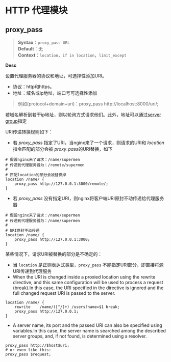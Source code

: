 # HTTP 代理模块

## proxy_pass

>**Syntax**：`proxy_pass URL`   
>**Default**：无  
>**Context**：`location`，`if in location`，`limit_except`  

**Desc**

设置代理服务器的协议和地址，可选择性添加URI。
- 协议：http和https。
- 地址：域名或ip地址，端口号可选择性添加

> 例如(protocol+domain+uri)：proxy_pass http://localhost:8000/uri/;  

若域名解析到若干ip地址，则以轮询方式请求他们。此外，地址可以通过[server group](http://nginx.org/en/docs/http/ngx_http_upstream_module.html)指定  

URI传递转换规则如下：
- 若 *proxy_pass* 指定了URI，当nginx来了一个请求，则请求的URI和 *location* 指令匹配的部分会被 *proxy_pass*的URI替换，如下
```nginx
# 假设nginx来了请求：/name/supermen
# 传递到代理服务器为：/remote/supermen
#
# 匹配location的部分会被替换掉
location /name/ {
    proxy_pass http://127.0.0.1:3000/remote/;
}
```
- 若 *proxy_pass* 没有指定URI，则nginx将客户端URI原封不动传递给代理服务器

```nginx
# 假设nginx来了请求：/name/supermen
# 传递到代理服务器为：/name/supermen
#
# URI原封不动传递
location /name/ {
    proxy_pass http://127.0.0.1:3000;
}
```  

某些情况下，请求URI被替换的部分是不确定的：
- 当 `location` 是正则表达式类型，`proxy_pass` 不能指定URI部分，即直接将源URI传递到代理服务
- When the URI is changed inside a proxied location using the rewrite directive, and this same configuration will be used to process a request (break).In this case, the URI specified in the directive is ignored and the full changed request URI is passed to the server.

```nginx
location /name/ {
    rewrite    /name/([^/]+) /users?name=$1 break;
    proxy_pass http://127.0.0.1;
}
```
- A server name, its port and the passed URI can also be specified using variables.In this case, the server name is searched among the described server groups, and, if not found, is determined using a resolver.

```nginx
proxy_pass http://$host$uri;
# or even like this:
proxy_pass $request;
```


